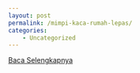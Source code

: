 ```yaml
---
layout: post
permalink: /mimpi-kaca-rumah-lepas/
categories:
    - Uncategorized
---
```


[Baca Selengkapnya](/02)